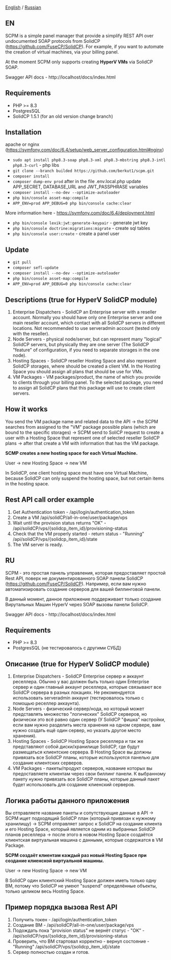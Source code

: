 [English](#EN) / [Russian](#RU)

EN
------------
SCPM is a simple panel manager that provide a simplify REST API over undocumented SOAP protocols from SolidCP (https://github.com/FuseCP/SolidCP).
For example, if you want to automate the creation of virtual machines, via your billing panel.

At the moment SCPM only supports creating __HyperV VMs__ via SolidCP SOAP.

Swagger API docs - http://localhost/docs/index.html

Requirements
------------
- PHP >= 8.3
- PostgresSQL
- SolidCP 1.5.1 (for an old version change branch)

Installation
------------
apache or nginx (https://symfony.com/doc/6.4/setup/web_server_configuration.html#nginx)
- `sudo apt install php8.3-soap php8.3-xml php8.3-mbstring php8.3-intl php8.3-curl` - php libs
- `git clone --branch builded https://github.com/berkut1/scpm.git`
- `composer install`
- `composer dump-env prod` after in the file .env.local.php update APP_SECRET, DATABASE_URL and JWT_PASSPHRASE variables
- `composer install --no-dev --optimize-autoloader`
- `php bin/console asset-map:compile`
- `APP_ENV=prod APP_DEBUG=0 php bin/console cache:clear`

More information here - https://symfony.com/doc/6.4/deployment.html
- `php bin/console lexik:jwt:generate-keypair` - generate jwt key
- `php bin/console doctrine:migrations:migrate` - create sql tables
- `php bin/console user:create` - create a panel user

Update
------------
- `git pull`
- `composer sefl-update`
- `composer install --no-dev --optimize-autoloader`
- `php bin/console asset-map:compile`
- `APP_ENV=prod APP_DEBUG=0 php bin/console cache:clear`

Descriptions (true for HyperV SolidCP module)
------------
1. Enterprise Dispatchers - SolidCP an Enterprise server with a reseller account. Normally you should have only one Enterprise 
server and one main reseller account, which contact with all SolidCP servers in different locations. Not recommended to use
serveradmin account (tested only with the reseller).
2. Node Servers - physical node/server, but can represent many "logical" SolidCP servers, 
but physically they are one server (The SolidCP "feature" of configuration, if you need to separate storages in the one node).
3. Hosting Spaces - SolidCP reseller Hosting Space and also represent SolidCP storages, where should be created a client VM.
In the Hosting Space you should assign all plans that should be use for VMs.
4. VM Packages - VM packages/product, the name of which you provide to clients through your billing panel.
   To the selected package, you need to assign all SolidCP plans that this package will use to create client servers.

How it works
------------
You send the VM package name and related data to the API -> the SCPM searches from assigned to the "VM" package possible plans (which are bound to the specific storages) ->
SCPM send to SoliCP request to create a user with a Hosting Space that represent one of selected reseller SolidCP plans -> after that
create a VM with information that has the VM package.

__SCMP creates a new hosting space for each Virtual Machine.__

User -> new Hosting Space -> new VM

In SolidCP, one client hosting space must have one Virtual Machine, because SolidCP can only suspend the hosting space, 
but not certain items in the hosting space.

Rest API call order example
-----------
1. Get Authentication token - /api/login/authentication_token
2. Create a VM /api/solidCP/all-in-one/user/package/vps
3. Wait until the provision status returns "OK" - /api/solidCP/vps/{solidcp_item_id}/provisioning-status
4. Check that the VM properly started - return status - "Running" /api/solidCP/vps/{solidcp_item_id}/state
5. The VM server is ready.

RU
------------
SCPM - это простая панель управления, которая предоставляет простой Rest API, поверх не документированного SOAP панели SolidCP (https://github.com/FuseCP/SolidCP).
Например, если вам нужно автоматизировать создание серверов для вашей биллинговой панели.

В данный момент, данное приложение поддерживает только создание Вирутальных Машин HyperV через SOAP вызовы панели SolidCP.

Swagger API docs - http://localhost/docs/index.html

Requirements
------------
- PHP >= 8.3
- PostgresSQL (не тестировалось с другими СУБД)

Описание (true for HyperV SolidCP module)
------------
1. Enterprise Dispatchers - SolidCP Enterprise сервер и аккаунт реселлера. Обычно у вас должен быть только один Enterprise
сервер и один главный аккаунт реселлера, которые связывают все SolidCP сервера в разных локациях. Не рекомендуется использовать
serveradmin аккаунт (тестировалось только с помощью реселлер аккаунта).
2. Node Servers - физический сервер/нода, но который может представлять множество "логических" SolidCP серверов, 
но физически это всё равно один сервер (У SolidCP "фишка" настройки, если вам нужно разделить места хранения на одном сервере,
вам нужно создать ещё один сервер, но указать другое место хранения).
3. Hosting Spaces - SolidCP Hosting Space реселлера и так же представляют собой диски/хранилище SolidCP, 
где будут размещаться клиентские сервера. В Hosting Space вы должны привязать все SolidCP планы, которые используются 
панелью для создание клиентских серверов.
4. VM Packages - пакеты/продукт серверов, название которых вы предоставляете клиентам через свои биллинг панели. 
К выбранному пакету нужно привязать все SolidCP планы, которые данный пакет будет использовать для создание клиенский серверов.

Логика работы данного приложения
------------
Вы отправляете название пакеты и сопутствующие данные в API -> SCPM ищет подходящий SolidCP план (который привязан к нужному хранилищу)
-> SCPM отправляет запрос к SolidCP на создание клиента и его Hosting Space, который является одним из выбранных SolidCP планов реселлера
-> после этого в новом Hosting Space создаётся клиентская виртуальная машина с данными, которые содержатся в VM Package.

__SCPM создаёт клиентам каждый раз новый Hosting Space при создание клиенской виртуальной машины.__

User -> new Hosting Space -> new VM

В SolidCP один клиентский Hosting Space должен иметь только одну ВМ, потому что SolidCP не умеют "suspend" определённые объекты, 
только целиком весь Hosting Space.

Пример порядка вызова Rest API
------------
1. Получить токен - /api/login/authentication_token
2. Создание ВМ - /api/solidCP/all-in-one/user/package/vps
3. Подождать пока "provision status" не вернёт статус - "OK" - /api/solidCP/vps/{solidcp_item_id}/provisioning-status
4. Проверить, что ВМ стартовал корректно - вернул состояние - "Running" /api/solidCP/vps/{solidcp_item_id}/state
5. Сервер полностью создан и готов.